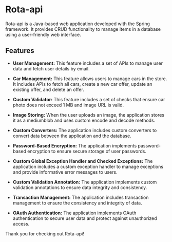 # Rota-api

Rota-api is a Java-based web application developed with the Spring framework. It provides CRUD functionality to manage items in a database using a user-friendly web interface.

## Features

* **User Management:** This feature includes a set of APIs to manage user data and fetch user details by email.

* **Car Management:** This feature allows users to manage cars in the store. It includes APIs to fetch all cars, create a new car offer, update an existing offer, and delete an offer.

* **Custom Validator:** This feature includes a set of checks that ensure car photo does not exceed 1 MB and image URL is valid.

* **Image Storing:** When the user uploads an image, the application stores it as a mediumblob and uses custom encode and decode methods.

* **Custom Converters:** The application includes custom converters to convert data between the application and the database.

* **Password-Based Encryption:** The application implements password-based encryption to ensure secure storage of user passwords.

* **Custom Global Exception Handler and Checked Exceptions:** The application includes a custom exception handler to manage exceptions and provide informative error messages to users.

* **Custom Validation Annotation:** The application implements custom validation annotations to ensure data integrity and consistency.

* **Transaction Management:** The application includes transaction management to ensure the consistency and integrity of data.

* **OAuth Authentication:** The application implements OAuth authentication to secure user data and protect against unauthorized access.

Thank you for checking out Rota-api!
